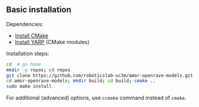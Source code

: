 ## Basic installation

Dependencies:

- [Install CMake](https://github.com/roboticslab-uc3m/installation-guides/blob/develop/install-cmake.md)
- [Install YARP](https://github.com/roboticslab-uc3m/installation-guides/blob/develop/install-yarp.md) (CMake modules)

Installation steps:

```bash
cd  # go home
mkdir -p repos; cd repos                                                # create $HOME/repos and enter it
git clone https://github.com/roboticslab-uc3m/amor-openrave-models.git  # download repository
cd amor-openrave-models; mkdir build; cd build; cmake ..                # configure the build
sudo make install                                                       # install
```

For additional (advanced) options, use `ccmake` command instead of `cmake`.

